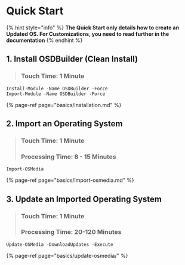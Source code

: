 # Quick Start

{% hint style="info" %}
**The Quick Start only details how to create an Updated OS.  For Customizations, you need to read further in the documentation**
{% endhint %}

## 1. Install OSDBuilder \(Clean Install\)

> ### Touch Time: 1 Minute

```text
Install-Module -Name OSDBuilder -Force
Import-Module -Name OSDBuilder -Force
```

{% page-ref page="basics/installation.md" %}

## 2. Import an Operating System

> ### Touch Time: 1 Minute
>
> ### Processing Time:  8 - 15 Minutes

```text
Import-OSMedia
```

{% page-ref page="basics/import-osmedia.md" %}

## 3. Update an Imported Operating System

> ### Touch Time:  1 Minute
>
> ### Processing Time:  20-120 Minutes

```text
Update-OSMedia -DownloadUpdates -Execute
```

{% page-ref page="basics/update-osmedia/" %}

